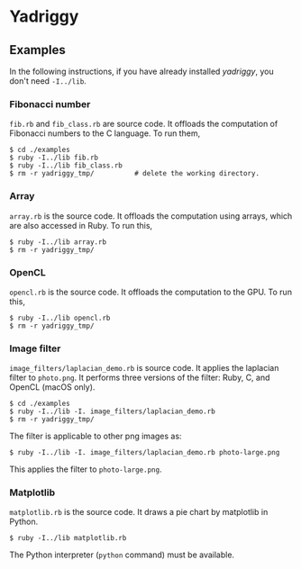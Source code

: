 # Yadriggy

## Examples

In the following instructions, if you have already installed _yadriggy_,
you don't need `-I../lib`.

### Fibonacci number

`fib.rb` and `fib_class.rb` are source code.  It offloads the computation
of Fibonacci numbers to the C language.  To run them,

```
$ cd ./examples
$ ruby -I../lib fib.rb
$ ruby -I../lib fib_class.rb
$ rm -r yadriggy_tmp/          # delete the working directory.
```

### Array

`array.rb` is the source code.  It offloads the computation using arrays, which are also accessed in Ruby.  To run this,

```
$ ruby -I../lib array.rb
$ rm -r yadriggy_tmp/
```

### OpenCL

`opencl.rb` is the source code.  It offloads the computation to the GPU.
To run this,

```
$ ruby -I../lib opencl.rb
$ rm -r yadriggy_tmp/
```

### Image filter

`image_filters/laplacian_demo.rb` is source code.
It applies the laplacian filter to `photo.png`.
It performs three versions of the filter: Ruby, C, and OpenCL (macOS only).

```
$ cd ./examples
$ ruby -I../lib -I. image_filters/laplacian_demo.rb
$ rm -r yadriggy_tmp/
```

The filter is applicable to other png images as:

```
$ ruby -I../lib -I. image_filters/laplacian_demo.rb photo-large.png 
```

This applies the filter to `photo-large.png`.

### Matplotlib

`matplotlib.rb` is the source code.
It draws a pie chart by matplotlib in Python.

```
$ ruby -I../lib matplotlib.rb
```

The Python interpreter (`python` command) must be available.
